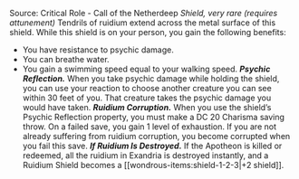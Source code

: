 Source: Critical Role - Call of the Netherdeep
*Shield, very rare (requires attunement)*
Tendrils of ruidium extend across the metal surface of this shield. While this shield is on your person, you gain the following benefits:
* You have resistance to psychic damage.
* You can breathe water.
* You gain a swimming speed equal to your walking speed.
***Psychic Reflection.*** When you take psychic damage while holding the shield, you can use your reaction to choose another creature you can see within 30 feet of you. That creature takes the psychic damage you would have taken.
***Ruidium Corruption.*** When you use the shield’s Psychic Reflection property, you must make a DC 20 Charisma saving throw. On a failed save, you gain 1 level of exhaustion. If you are not already suffering from ruidium corruption, you become corrupted when you fail this save.
***If Ruidium Is Destroyed.*** If the Apotheon is killed or redeemed, all the ruidium in Exandria is destroyed instantly, and a Ruidium Shield becomes a [[wondrous-items:shield-1-2-3|+2 shield]].